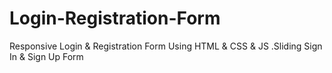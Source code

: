 

# Login-Registration-Form
Responsive Login &amp; Registration Form Using HTML &amp; CSS &amp; JS .Sliding Sign In &amp; Sign Up Form
